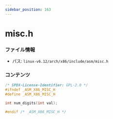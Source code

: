 ```yaml
---
sidebar_position: 163
---
```

# misc.h

### ファイル情報

- パス: `linux-v6.12/arch/x86/include/asm/misc.h`

### コンテンツ

```h
/* SPDX-License-Identifier: GPL-2.0 */
#ifndef _ASM_X86_MISC_H
#define _ASM_X86_MISC_H

int num_digits(int val);

#endif /* _ASM_X86_MISC_H */

```
